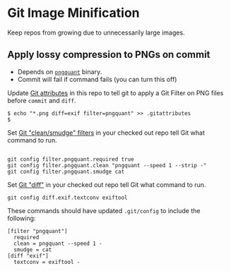 # Git Image Minification

Keep repos from growing due to unnecessarily large images.

## Apply lossy compression to PNGs on commit

- Depends on [`pngquant`](https://pngquant.org/) binary.
- Commit will fail if command fails (you can turn this off)

Update [Git attributes](https://git-scm.com/book/en/v2/Customizing-Git-Git-Attributes#_git_attributes) in this repo to tell git to apply a Git Filter on PNG files before `commit` and `diff`.

```shell
$ echo "*.png diff=exif filter=pngquant" >> .gitattributes
$
```

Set [Git "clean/smudge" filters](https://git-scm.com/book/en/v2/Customizing-Git-Git-Attributes#filters_b) in your checked out repo tell Git what command to run.

```shell

git config filter.pngquant.required true 
git config filter.pngquant.clean "pngquant --speed 1 --strip -"
git config filter.pngquant.smudge cat
```

Set [Git "diff"](https://git-scm.com/book/en/v2/Customizing-Git-Git-Attributes#_diffing_binary_files) in your checked out repo tell Git what command to run.

```shell
git config diff.exif.textconv exiftool 
```

These commands should have updated `.git/config` to include the following:

```
[filter "pngquant"]
  required
  clean = pngquant --speed 1 -
  smudge = cat
[diff "exif"]
  textconv = exiftool -
```
